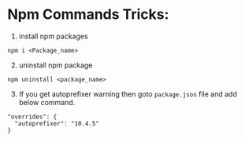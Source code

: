 # Npm Commands Tricks:

1. install npm packages
  ```
  npm i <Package_name>
  ```
2. uninstall npm package
  ```
  npm uninstall <package_name>
  ```
3. If you get autoprefixer warning then goto `package.json` file and add below command.
  ```
  "overrides": {
    "autoprefixer": "10.4.5"
  }
  ```

